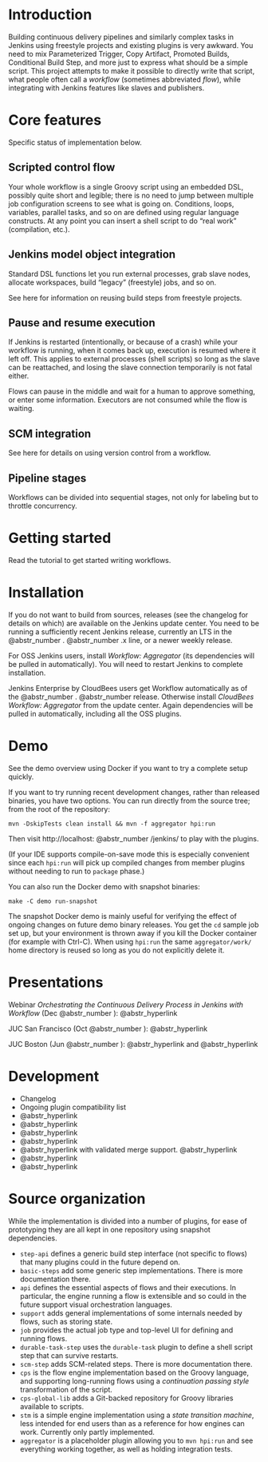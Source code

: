 # Introduction

Building continuous delivery pipelines and similarly complex tasks in Jenkins using freestyle projects and existing plugins is very awkward. You need to mix Parameterized Trigger, Copy Artifact, Promoted Builds, Conditional Build Step, and more just to express what should be a simple script. This project attempts to make it possible to directly write that script, what people often call a _workflow_ (sometimes abbreviated _flow_), while integrating with Jenkins features like slaves and publishers.

# Core features

Specific status of implementation below.

## Scripted control flow

Your whole workflow is a single Groovy script using an embedded DSL, possibly quite short and legible; there is no need to jump between multiple job configuration screens to see what is going on. Conditions, loops, variables, parallel tasks, and so on are defined using regular language constructs. At any point you can insert a shell script to do “real work” (compilation, etc.).

## Jenkins model object integration

Standard DSL functions let you run external processes, grab slave nodes, allocate workspaces, build “legacy” (freestyle) jobs, and so on.

See here for information on reusing build steps from freestyle projects.

## Pause and resume execution

If Jenkins is restarted (intentionally, or because of a crash) while your workflow is running, when it comes back up, execution is resumed where it left off. This applies to external processes (shell scripts) so long as the slave can be reattached, and losing the slave connection temporarily is not fatal either.

Flows can pause in the middle and wait for a human to approve something, or enter some information. Executors are not consumed while the flow is waiting.

## SCM integration

See here for details on using version control from a workflow.

## Pipeline stages

Workflows can be divided into sequential stages, not only for labeling but to throttle concurrency.

# Getting started

Read the tutorial to get started writing workflows.

# Installation

If you do not want to build from sources, releases (see the changelog for details on which) are available on the Jenkins update center. You need to be running a sufficiently recent Jenkins release, currently an LTS in the @abstr_number . @abstr_number .x line, or a newer weekly release.

For OSS Jenkins users, install _Workflow: Aggregator_ (its dependencies will be pulled in automatically). You will need to restart Jenkins to complete installation.

Jenkins Enterprise by CloudBees users get Workflow automatically as of the @abstr_number . @abstr_number release. Otherwise install _CloudBees Workflow: Aggregator_ from the update center. Again dependencies will be pulled in automatically, including all the OSS plugins.

# Demo

See the demo overview using Docker if you want to try a complete setup quickly.

If you want to try running recent development changes, rather than released binaries, you have two options. You can run directly from the source tree; from the root of the repository:
    
    
    mvn -DskipTests clean install && mvn -f aggregator hpi:run
    

Then visit http://localhost: @abstr_number /jenkins/ to play with the plugins.

(If your IDE supports compile-on-save mode this is especially convenient since each `hpi:run` will pick up compiled changes from member plugins without needing to run to `package` phase.)

You can also run the Docker demo with snapshot binaries:
    
    
    make -C demo run-snapshot
    

The snapshot Docker demo is mainly useful for verifying the effect of ongoing changes on future demo binary releases. You get the `cd` sample job set up, but your environment is thrown away if you kill the Docker container (for example with Ctrl-C). When using `hpi:run` the same `aggregator/work/` home directory is reused so long as you do not explicitly delete it.

# Presentations

Webinar _Orchestrating the Continuous Delivery Process in Jenkins with Workflow_ (Dec @abstr_number ): @abstr_hyperlink 

JUC San Francisco (Oct @abstr_number ): @abstr_hyperlink 

JUC Boston (Jun @abstr_number ): @abstr_hyperlink and @abstr_hyperlink 

# Development

  * Changelog
  * Ongoing plugin compatibility list
  * @abstr_hyperlink 
  * @abstr_hyperlink 
  * @abstr_hyperlink 
  * @abstr_hyperlink 
  * @abstr_hyperlink with validated merge support. @abstr_hyperlink 
  * @abstr_hyperlink 
  * @abstr_hyperlink 



# Source organization

While the implementation is divided into a number of plugins, for ease of prototyping they are all kept in one repository using snapshot dependencies.

  * `step-api` defines a generic build step interface (not specific to flows) that many plugins could in the future depend on.
  * `basic-steps` add some generic step implementations. There is more documentation there.
  * `api` defines the essential aspects of flows and their executions. In particular, the engine running a flow is extensible and so could in the future support visual orchestration languages.
  * `support` adds general implementations of some internals needed by flows, such as storing state.
  * `job` provides the actual job type and top-level UI for defining and running flows.
  * `durable-task-step` uses the `durable-task` plugin to define a shell script step that can survive restarts.
  * `scm-step` adds SCM-related steps. There is more documentation there.
  * `cps` is the flow engine implementation based on the Groovy language, and supporting long-running flows using a _continuation passing style_ transformation of the script.
  * `cps-global-lib` adds a Git-backed repository for Groovy libraries available to scripts.
  * `stm` is a simple engine implementation using a _state transition machine_, less intended for end users than as a reference for how engines can work. Currently only partly implemented.
  * `aggregator` is a placeholder plugin allowing you to `mvn hpi:run` and see everything working together, as well as holding integration tests.


